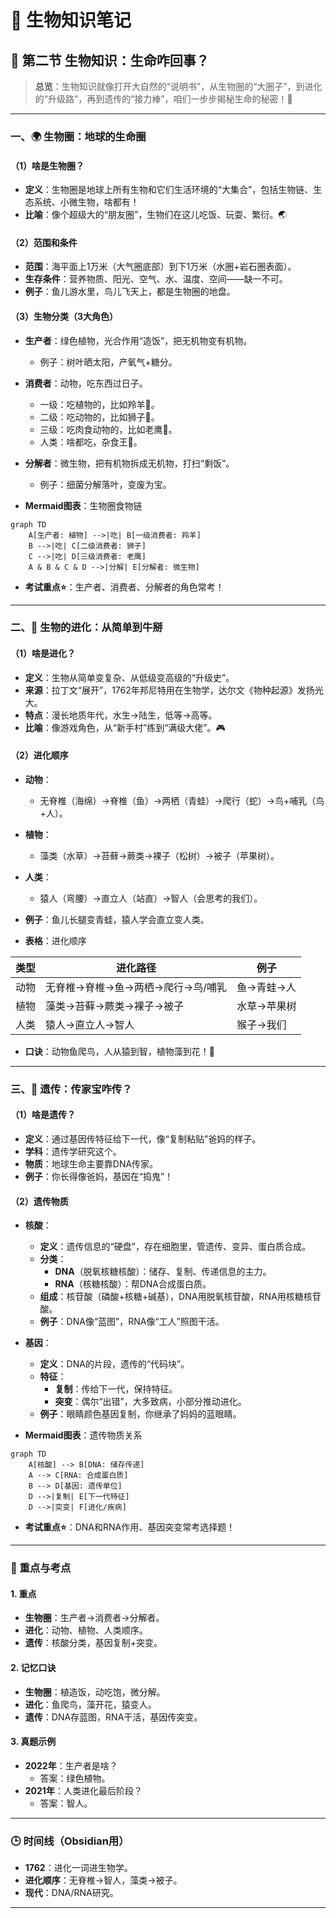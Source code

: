 # 📜 生物知识笔记

## 🌿 第二节 生物知识：生命咋回事？

> **总览**：生物知识就像打开大自然的“说明书”，从生物圈的“大圈子”，到进化的“升级路”，再到遗传的“接力棒”，咱们一步步揭秘生命的秘密！🧬

---

### 一、🌍 生物圈：地球的生命圈

#### （1）啥是生物圈？
- **定义**：生物圈是地球上所有生物和它们生活环境的“大集合”，包括生物链、生态系统、小微生物，啥都有！  
- **比喻**：像个超级大的“朋友圈”，生物们在这儿吃饭、玩耍、繁衍。🌏

#### （2）范围和条件
- **范围**：海平面上1万米（大气圈底部）到下1万米（水圈+岩石圈表面）。  
- **生存条件**：营养物质、阳光、空气、水、温度、空间——缺一不可。  
- **例子**：鱼儿游水里，鸟儿飞天上，都是生物圈的地盘。

#### （3）生物分类（3大角色）
- **生产者**：绿色植物，光合作用“造饭”，把无机物变有机物。  
  - 例子：树叶晒太阳，产氧气+糖分。  
- **消费者**：动物，吃东西过日子。  
  - 一级：吃植物的，比如羚羊🐐。  
  - 二级：吃动物的，比如狮子🦁。  
  - 三级：吃肉食动物的，比如老鹰🦅。  
  - 人类：啥都吃，杂食王👑。  
- **分解者**：微生物，把有机物拆成无机物，打扫“剩饭”。  
  - 例子：细菌分解落叶，变废为宝。  

- **Mermaid图表**：生物圈食物链
```mermaid
graph TD
    A[生产者: 植物] -->|吃| B[一级消费者: 羚羊]
    B -->|吃| C[二级消费者: 狮子]
    C -->|吃| D[三级消费者: 老鹰]
    A & B & C & D -->|分解| E[分解者: 微生物]
```

- **考试重点⭐**：生产者、消费者、分解者的角色常考！

---

### 二、🐾 生物的进化：从简单到牛掰

#### （1）啥是进化？
- **定义**：生物从简单变复杂、从低级变高级的“升级史”。  
- **来源**：拉丁文“展开”，1762年邦尼特用在生物学，达尔文《物种起源》发扬光大。  
- **特点**：漫长地质年代，水生→陆生，低等→高等。  
- **比喻**：像游戏角色，从“新手村”练到“满级大佬”。🎮

#### （2）进化顺序
- **动物**：  
  - 无脊椎（海绵）→脊椎（鱼）→两栖（青蛙）→爬行（蛇）→鸟+哺乳（鸟+人）。  
- **植物**：  
  - 藻类（水草）→苔藓→蕨类→裸子（松树）→被子（苹果树）。  
- **人类**：  
  - 猿人（弯腰）→直立人（站直）→智人（会思考的我们）。  
- **例子**：鱼儿长腿变青蛙，猿人学会直立变人类。

- **表格**：进化顺序

| 类型   | 进化路径                        | 例子         |
|--------|--------------------------------|-------------|
| 动物   | 无脊椎→脊椎→鱼→两栖→爬行→鸟/哺乳 | 鱼→青蛙→人 |
| 植物   | 藻类→苔藓→蕨类→裸子→被子      | 水草→苹果树 |
| 人类   | 猿人→直立人→智人              | 猴子→我们   |

- **口诀**：动物鱼爬鸟，人从猿到智，植物藻到花！🌱

---

### 三、🧬 遗传：传家宝咋传？

#### （1）啥是遗传？
- **定义**：通过基因传特征给下一代，像“复制粘贴”爸妈的样子。  
- **学科**：遗传学研究这个。  
- **物质**：地球生命主要靠DNA传家。  
- **例子**：你长得像爸妈，基因在“捣鬼”！

#### （2）遗传物质
- **核酸**：  
  - **定义**：遗传信息的“硬盘”，存在细胞里，管遗传、变异、蛋白质合成。  
  - **分类**：  
    - **DNA**（脱氧核糖核酸）：储存、复制、传递信息的主力。  
    - **RNA**（核糖核酸）：帮DNA合成蛋白质。  
  - **组成**：核苷酸（磷酸+核糖+碱基），DNA用脱氧核苷酸，RNA用核糖核苷酸。  
  - **例子**：DNA像“蓝图”，RNA像“工人”照图干活。  
- **基因**：  
  - **定义**：DNA的片段，遗传的“代码块”。  
  - **特征**：  
    - **复制**：传给下一代，保持特征。  
    - **突变**：偶尔“出错”，大多致病，小部分推动进化。  
  - **例子**：眼睛颜色基因复制，你继承了妈妈的蓝眼睛。

- **Mermaid图表**：遗传物质关系
```mermaid
graph TD
    A[核酸] --> B[DNA: 储存传递]
    A --> C[RNA: 合成蛋白质]
    B --> D[基因: 遗传单位]
    D -->|复制| E[下一代特征]
    D -->|突变| F[进化/疾病]
```

- **考试重点⭐**：DNA和RNA作用、基因突变常考选择题！

---

### 🌟 重点与考点
#### 1. 重点
- **生物圈**：生产者→消费者→分解者。  
- **进化**：动物、植物、人类顺序。  
- **遗传**：核酸分类，基因复制+突变。

#### 2. 记忆口诀
- **生物圈**：植造饭，动吃饱，微分解。  
- **进化**：鱼爬鸟，藻开花，猿变人。  
- **遗传**：DNA存蓝图，RNA干活，基因传突变。

#### 3. 真题示例
- **2022年**：生产者是啥？  
  - 答案：绿色植物。  
- **2021年**：人类进化最后阶段？  
  - 答案：智人。

---

### 🕒 时间线（Obsidian用）
- **1762**：进化一词进生物学。  
- **进化顺序**：无脊椎→智人，藻类→被子。  
- **现代**：DNA/RNA研究。

---
